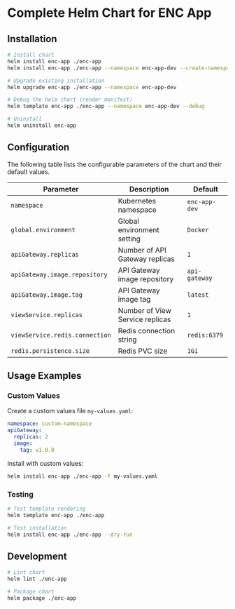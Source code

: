 # Complete Helm Chart for ENC App

## Installation
```bash
# Install chart
helm install enc-app ./enc-app
helm install enc-app ./enc-app --namespace enc-app-dev --create-namespace # Install with namespace enc-app-dev

# Upgrade existing installation
helm upgrade enc-app ./enc-app --namespace enc-app-dev

# Debug the helm chart (render manifest)
helm template enc-app ./enc-app --namespace enc-app-dev --debug

# Uninstall
helm uninstall enc-app
```

## Configuration
The following table lists the configurable parameters of the chart and their default values.

| Parameter | Description | Default |
|-----------|-------------|---------|
| `namespace` | Kubernetes namespace | `enc-app-dev` |
| `global.environment` | Global environment setting | `Docker` |
| `apiGateway.replicas` | Number of API Gateway replicas | `1` |
| `apiGateway.image.repository` | API Gateway image repository | `api-gateway` |
| `apiGateway.image.tag` | API Gateway image tag | `latest` |
| `viewService.replicas` | Number of View Service replicas | `1` |
| `viewService.redis.connection` | Redis connection string | `redis:6379` |
| `redis.persistence.size` | Redis PVC size | `1Gi` |

## Usage Examples

### Custom Values
Create a custom values file `my-values.yaml`:
```yaml
namespace: custom-namespace
apiGateway:
  replicas: 2
  image:
    tag: v1.0.0
```

Install with custom values:
```bash
helm install enc-app ./enc-app -f my-values.yaml
```

### Testing
```bash
# Test template rendering
helm template enc-app ./enc-app

# Test installation
helm install enc-app ./enc-app --dry-run
```

## Development
```bash
# Lint chart
helm lint ./enc-app

# Package chart
helm package ./enc-app

